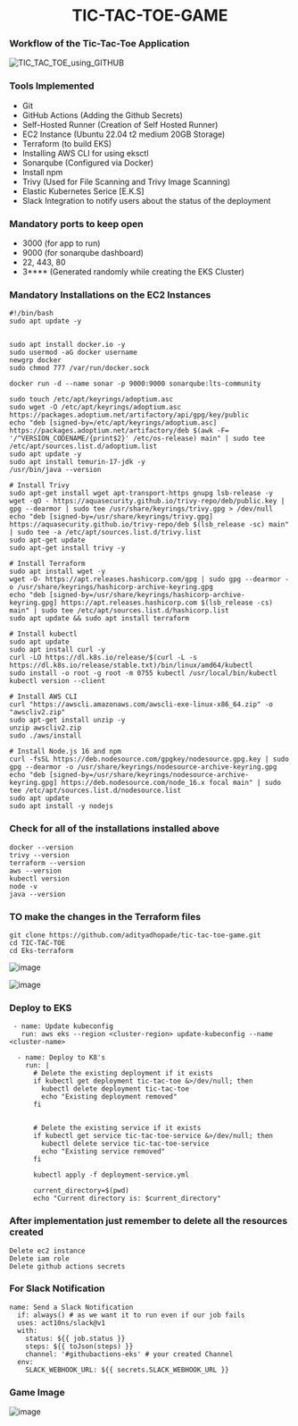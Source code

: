 <h1 align="center">TIC-TAC-TOE-GAME</h1>

### Workflow of the Tic-Tac-Toe Application
![TIC_TAC_TOE_using_GITHUB](https://github.com/adityadhopade/tic-tac-toe-game/assets/48392204/9a86367e-1331-460a-9c8d-037c60c48c4b)

### Tools Implemented
- Git
- GitHub Actions (Adding the Github Secrets)
- Self-Hosted Runner (Creation of Self Hosted Runner)
- EC2 Instance (Ubuntu 22.04 t2 medium 20GB Storage)
- Terraform (to build EKS)
- Installing AWS CLI for using eksctl
- Sonarqube (Configured via Docker)
- Install npm
- Trivy (Used for File Scanning and Trivy Image Scanning)
- Elastic Kubernetes Serice [E.K.S]
- Slack Integration to notify users about the status of the deployment

### Mandatory ports to keep open
- 3000 (for app to run)
- 9000 (for sonarqube dashboard)
- 22, 443, 80
- 3**** (Generated randomly while creating the EKS Cluster)

### Mandatory Installations on the EC2 Instances 
```
#!/bin/bash
sudo apt update -y


sudo apt install docker.io -y
sudo usermod -aG docker username
newgrp docker
sudo chmod 777 /var/run/docker.sock

docker run -d --name sonar -p 9000:9000 sonarqube:lts-community
 
sudo touch /etc/apt/keyrings/adoptium.asc
sudo wget -O /etc/apt/keyrings/adoptium.asc https://packages.adoptium.net/artifactory/api/gpg/key/public
echo "deb [signed-by=/etc/apt/keyrings/adoptium.asc] https://packages.adoptium.net/artifactory/deb $(awk -F= '/^VERSION_CODENAME/{print$2}' /etc/os-release) main" | sudo tee /etc/apt/sources.list.d/adoptium.list
sudo apt update -y
sudo apt install temurin-17-jdk -y
/usr/bin/java --version

# Install Trivy
sudo apt-get install wget apt-transport-https gnupg lsb-release -y
wget -qO - https://aquasecurity.github.io/trivy-repo/deb/public.key | gpg --dearmor | sudo tee /usr/share/keyrings/trivy.gpg > /dev/null
echo "deb [signed-by=/usr/share/keyrings/trivy.gpg] https://aquasecurity.github.io/trivy-repo/deb $(lsb_release -sc) main" | sudo tee -a /etc/apt/sources.list.d/trivy.list
sudo apt-get update
sudo apt-get install trivy -y

# Install Terraform
sudo apt install wget -y
wget -O- https://apt.releases.hashicorp.com/gpg | sudo gpg --dearmor -o /usr/share/keyrings/hashicorp-archive-keyring.gpg
echo "deb [signed-by=/usr/share/keyrings/hashicorp-archive-keyring.gpg] https://apt.releases.hashicorp.com $(lsb_release -cs) main" | sudo tee /etc/apt/sources.list.d/hashicorp.list
sudo apt update && sudo apt install terraform

# Install kubectl
sudo apt update
sudo apt install curl -y
curl -LO https://dl.k8s.io/release/$(curl -L -s https://dl.k8s.io/release/stable.txt)/bin/linux/amd64/kubectl
sudo install -o root -g root -m 0755 kubectl /usr/local/bin/kubectl
kubectl version --client

# Install AWS CLI 
curl "https://awscli.amazonaws.com/awscli-exe-linux-x86_64.zip" -o "awscliv2.zip"
sudo apt-get install unzip -y
unzip awscliv2.zip
sudo ./aws/install

# Install Node.js 16 and npm
curl -fsSL https://deb.nodesource.com/gpgkey/nodesource.gpg.key | sudo gpg --dearmor -o /usr/share/keyrings/nodesource-archive-keyring.gpg
echo "deb [signed-by=/usr/share/keyrings/nodesource-archive-keyring.gpg] https://deb.nodesource.com/node_16.x focal main" | sudo tee /etc/apt/sources.list.d/nodesource.list
sudo apt update
sudo apt install -y nodejs
```

### Check for all of the installations installed above

```
docker --version
trivy --version
terraform --version
aws --version
kubectl version
node -v
java --version
```
  
### TO make the changes in the Terraform files

```
git clone https://github.com/adityadhopade/tic-tac-toe-game.git
cd TIC-TAC-TOE
cd Eks-terraform
```
![image](https://github.com/adityadhopade/tic-tac-toe-game/assets/48392204/3c86f64f-3d31-4efc-94f7-fa5af44df0ce)

![image](https://github.com/adityadhopade/tic-tac-toe-game/assets/48392204/3397b011-14f9-45b7-8b48-13ced4606f87)

### Deploy to EKS
```
 - name: Update kubeconfig
   run: aws eks --region <cluster-region> update-kubeconfig --name <cluster-name>
```
```
  - name: Deploy to K8's
    run: |
      # Delete the existing deployment if it exists
      if kubectl get deployment tic-tac-toe &>/dev/null; then
        kubectl delete deployment tic-tac-toe
        echo "Existing deployment removed"
      fi


      # Delete the existing service if it exists
      if kubectl get service tic-tac-toe-service &>/dev/null; then
        kubectl delete service tic-tac-toe-service
        echo "Existing service removed"
      fi

      kubectl apply -f deployment-service.yml 

      current_directory=$(pwd)
      echo "Current directory is: $current_directory"
```

### After implementation just remember to delete all the resources created
```
Delete ec2 instance
Delete iam role
Delete github actions secrets
```

### For Slack Notification
```
name: Send a Slack Notification
  if: always() # as we want it to run even if our job fails
  uses: act10ns/slack@v1
  with:
    status: ${{ job.status }}
    steps: ${{ toJson(steps) }}
    channel: '#githubactions-eks' # your created Channel
  env:
    SLACK_WEBHOOK_URL: ${{ secrets.SLACK_WEBHOOK_URL }}
```

### Game Image
![image](https://github.com/adityadhopade/tic-tac-toe-game/assets/48392204/0f69eeec-6768-4dd2-98d4-185b3c3251e4)


